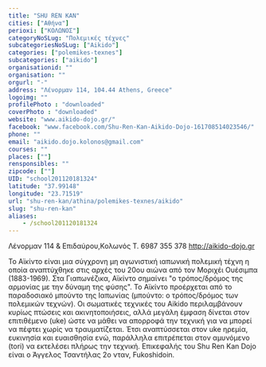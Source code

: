 ```yaml
---
title: "SHU REN KAN"
cities: ["Αθήνα"]
perioxi: ["ΚΟΛΩΝΟΣ"]
categoryNoSLug: "Πολεμικές τέχνες"
subcategoriesNoSLug: ["Aikido"]
categories: ["polemikes-texnes"]
subcategories: ["aikido"]
organisationid: ""
organisation: ""
orgurl: "-"
address: "Λένορμαν 114, 104.44 Athens, Greece"
logoimg: ""
profilePhoto : "downloaded"
coverPhoto : "downloaded"
website: "www.aikido-dojo.gr/"
facebook: "www.facebook.com/Shu-Ren-Kan-Aikido-Dojo-161708514023546/"
phone: ""
email: "aikido.dojo.kolonos@gmail.com"
courses: ""
places: [""]
rensponsibles: ""
zipcode: [""]
UID: "school201120181324"
latitude: "37.99148"
longitude: "23.71519"
url: "shu-ren-kan/athina/polemikes-texnes/aikido"
slug: "shu-ren-kan"
aliases:
    - /school201120181324
---
```



Λένορμαν 114 &amp; Επιδαύρου,Κολωνός T. 6987 355 378 http://aikido-dojo.gr

Το Αϊκίντο είναι μια σύγχρονη μη αγωνιστική ιαπωνική πολεμική τέχνη η οποία αναπτύχθηκε στις αρχές του 20ου αιώνα από τον Μοριχέι Ουέσιμπα (1883-1969). Στα Γιαπωνέζικα, Αϊκίντο σημαίνει &quot;ο τρόπος/δρόμος της αρμονίας με την δύναμη της φύσης&quot;. Το Αϊκίντο προέρχεται από το παραδοσιακό μπούντο της Ιαπωνίας (μπούντο: ο τρόπος/δρόμος των πολεμικών τεχνών). Οι σωματικές τεχνικές του Aikido περιλαμβάνουν κυρίως πτώσεις και ακινητοποιήσεις, αλλά μεγάλη έμφαση δίνεται στον επιτιθέμενο (uke) ώστε να μάθει να απορροφά την τεχνική για να μπορεί να πέφτει χωρίς να τραυματίζεται. Έτσι αναπτύσσεται στον uke ηρεμία, ευκινησία και ευαισθησία ενώ, παράλληλα επιτρέπεται στον αμυνόμενο (tori) να εκτελέσει πλήρως την τεχνική. Επικεφαλής του Shu Ren Kan Dojo είναι ο Άγγελος Τσαντήλας 2ο νταν, Fukoshidoin.